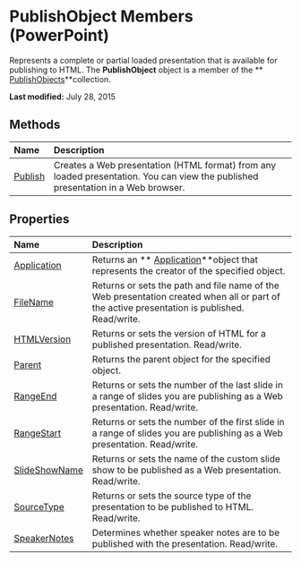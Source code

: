
# PublishObject Members (PowerPoint)
Represents a complete or partial loaded presentation that is available for publishing to HTML. The  **PublishObject** object is a member of the ** [PublishObjects](7f32fe4e-2345-ce6c-77c9-9fabdf9c5a23.md)**collection.

 **Last modified:** July 28, 2015


## Methods



|**Name**|**Description**|
|:-----|:-----|
| [Publish](890382ef-8aec-466d-40f9-e2bae6dc558b.md)|Creates a Web presentation (HTML format) from any loaded presentation. You can view the published presentation in a Web browser.|

## Properties



|**Name**|**Description**|
|:-----|:-----|
| [Application](fa4ed2eb-f1d0-da75-d0d0-3b9255d66cb6.md)|Returns an  ** [Application](978c2b99-4271-b953-4283-73b5f3d96f41.md)**object that represents the creator of the specified object.|
| [FileName](21bb55c1-1e0c-5ca5-5b44-668642b013a9.md)|Returns or sets the path and file name of the Web presentation created when all or part of the active presentation is published. Read/write.|
| [HTMLVersion](39d6328d-f361-d2ae-34fd-03543c9883a7.md)|Returns or sets the version of HTML for a published presentation. Read/write.|
| [Parent](98493b85-19f9-22ca-53f3-25ef2b409f3c.md)|Returns the parent object for the specified object.|
| [RangeEnd](3edce18e-31c5-4585-9ca5-adb8cbdbca17.md)|Returns or sets the number of the last slide in a range of slides you are publishing as a Web presentation. Read/write.|
| [RangeStart](c7b576f4-f001-994a-ef36-0ed9402960a2.md)|Returns or sets the number of the first slide in a range of slides you are publishing as a Web presentation. Read/write.|
| [SlideShowName](8555cc11-e221-4bcf-3ea7-84e242985814.md)|Returns or sets the name of the custom slide show to be published as a Web presentation. Read/write.|
| [SourceType](3714155e-b42f-8396-af66-6a1635f8631a.md)|Returns or sets the source type of the presentation to be published to HTML. Read/write.|
| [SpeakerNotes](2dabb3db-4f94-c640-2c4d-d6c10551f903.md)|Determines whether speaker notes are to be published with the presentation. Read/write.|
